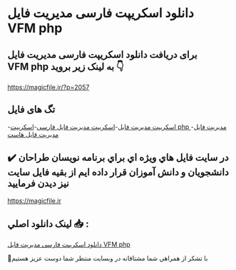 # دانلود اسکریپت فارسی مدیریت فایل VFM php

## برای دریافت دانلود اسکریپت فارسی مدیریت فایل VFM php به لینک زیر بروید 👇

https://magicfile.ir/?p=2057

## تگ های فایل

-[اسکریپت مدیریت فایل](https://magicfile.ir/product/%d8%a7%d8%b3%da%a9%d8%b1%d9%8a%d9%be%d8%aa-%d9%81%d8%a7%d8%b1%d8%b3%d9%8a-%d9%85%d8%af%d9%8a%d8%b1%d9%8a%d8%aa-%d9%81%d8%a7%d9%8a%d9%84/)-[اسکریپت مدیریت فایل فارسی](https://magicfile.ir/product/%d8%a7%d8%b3%da%a9%d8%b1%d9%8a%d9%be%d8%aa-%d9%81%d8%a7%d8%b1%d8%b3%d9%8a-%d9%85%d8%af%d9%8a%d8%b1%d9%8a%d8%aa-%d9%81%d8%a7%d9%8a%d9%84/)-[اسکریپت php مدیریت فایل](https://magicfile.ir/product/%d8%a7%d8%b3%da%a9%d8%b1%d9%8a%d9%be%d8%aa-%d9%81%d8%a7%d8%b1%d8%b3%d9%8a-%d9%85%d8%af%d9%8a%d8%b1%d9%8a%d8%aa-%d9%81%d8%a7%d9%8a%d9%84/)-[مدیریت فایل هاست ](https://magicfile.ir/product/%d8%a7%d8%b3%da%a9%d8%b1%d9%8a%d9%be%d8%aa-%d9%81%d8%a7%d8%b1%d8%b3%d9%8a-%d9%85%d8%af%d9%8a%d8%b1%d9%8a%d8%aa-%d9%81%d8%a7%d9%8a%d9%84/)

## ✔️ در سايت فايل هاي ويژه اي براي برنامه نويسان طراحان دانشجويان و دانش آموزان قرار داده ايم از بقيه فايل سايت نيز ديدن فرماييد

https://magicfile.ir


## لينک دانلود اصلي 📥 :

[دانلود اسکریپت فارسی مدیریت فایل VFM php](https://magicfile.ir/product/%d8%a7%d8%b3%da%a9%d8%b1%d9%8a%d9%be%d8%aa-%d9%81%d8%a7%d8%b1%d8%b3%d9%8a-%d9%85%d8%af%d9%8a%d8%b1%d9%8a%d8%aa-%d9%81%d8%a7%d9%8a%d9%84/) 


🙏با تشکر از همراهي شما مشتاقانه در وبسایت منتظر شما دوست عزیز هستیم

